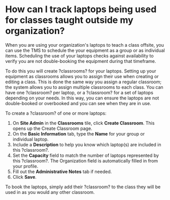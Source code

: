 # How can I track laptops being used for classes taught outside my organization?

When you are using your organization's laptops to teach a class offsite, you can use the TMS to schedule the your equipment as a group or as individual items. Scheduling the use of your laptops checks against availability to verify you are not double-booking the equipment during that timeframe.  

 To do this you will create ?classrooms? for your laptops. Setting up your equipment as classrooms allows you to assign their use when creating or editing a class. This is done the same way you assign a regular classroom; the system allows you to assign multiple classrooms to each class. You can have one ?classroom? per laptop, or a ?classroom? for a set of laptops depending on your needs. In this way, you can ensure the laptops are not double-booked or overbooked and you can see when they are in use. 

To create a ?classroom? of one or more laptops: 
1. On **Site Admin** in the **Classrooms** tile, click **Create Classroom**. This opens up the Create Classroom page. 
1. On the **Basic Information** tab, type the **Name** for your group or individual laptop. 
1. Include a **Description** to help you know which laptop(s) are included in this ?classroom?.  
1. Set the **Capacity** field to match the number of laptops represented by this ?classroom?. The Organization field is automatically filled in from your profile. 
1. Fill out the **Administrative Notes** tab if needed.
1. Click **Save**. 

To book the laptops, simply add their ?classroom? to the class they will be used in as you would any other classroom. 